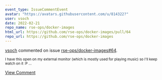 ```yaml
---
event_type: IssueCommentEvent
avatar: "https://avatars.githubusercontent.com/u/814322?"
user: vsoch
date: 2022-02-21
repo_name: rse-ops/docker-images
html_url: https://github.com/rse-ops/docker-images/pull/64
repo_url: https://github.com/rse-ops/docker-images
---
```


<a href='https://github.com/vsoch' target='_blank'>vsoch</a> commented on issue <a href='https://github.com/rse-ops/docker-images/pull/64' target='_blank'>rse-ops/docker-images#64</a>.

<small>I have this open on my external monitor (which is mostly used for playing music) so I'll keep watch on it :P ...</small>

<a href='https://github.com/rse-ops/docker-images/pull/64' target='_blank'>View Comment</a>